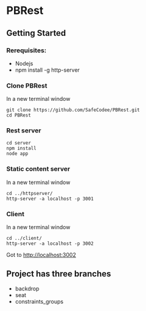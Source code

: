 # PBRest

## Getting Started

### Rerequisites:
* Nodejs
* npm install -g http-server

### Clone PBRest 
In a new terminal window
```
git clone https://github.com/SafeCodee/PBRest.git
cd PBRest
```
### Rest server
```
cd server
npm install
node app
```
### Static content server
In a new terminal window
```
cd ../httpserver/
http-server -a localhost -p 3001
```
### Client
In a new terminal window
```
cd ../client/
http-server -a localhost -p 3002
```
Got to [http://localhost:3002](http://localhost:3002)

## Project has three branches
* backdrop
* seat
* constraints_groups
